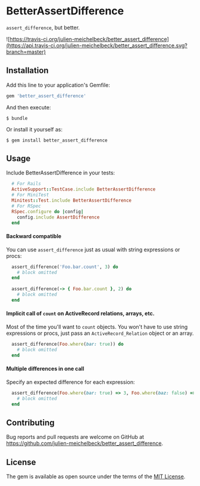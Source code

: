 
# BetterAssertDifference
`assert_difference`, but better.

![https://travis-ci.org/julien-meichelbeck/better_assert_difference](https://api.travis-ci.org/julien-meichelbeck/better_assert_difference.svg?branch=master)

## Installation

Add this line to your application's Gemfile:

```ruby
gem 'better_assert_difference'
```

And then execute:

    $ bundle

Or install it yourself as:

    $ gem install better_assert_difference

## Usage

Include BetterAssertDifference in your tests:

```ruby
  # For Rails
  ActiveSupport::TestCase.include BetterAssertDifference
  # For MiniTest
  Minitest::Test.include BetterAssertDifference
  # For RSpec
  RSpec.configure do |config|
    config.include AssertDifference
  end
```

#### Backward compatible
You can use `assert_difference` just as usual with string expressions or procs:
```ruby
  assert_difference('Foo.bar.count', 3) do
    # block omitted
  end
  
  assert_difference(-> { Foo.bar.count }, 2) do
    # block omitted
  end
```

#### Implicit call of `count` on ActiveRecord relations, arrays, etc.
Most of the time you'll want to `count` objects. You won't have to use string expressions or procs, just pass an `ActiveRecord_Relation` object or an array.
```ruby
  assert_difference(Foo.where(bar: true)) do
    # block omitted
  end
```

#### Multiple differences in one call
Specify an expected difference for each expression:
```ruby
  assert_difference(Foo.where(bar: true) => 3, Foo.where(baz: false) => 5) do
    # block omitted
  end
```


## Contributing

Bug reports and pull requests are welcome on GitHub at https://github.com/julien-meichelbeck/better_assert_difference.


## License

The gem is available as open source under the terms of the [MIT License](http://opensource.org/licenses/MIT).
